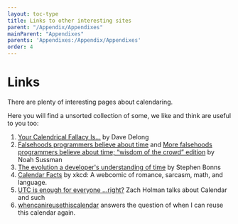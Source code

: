 ```yaml
---
layout: toc-type
title: Links to other interesting sites
parent: "/Appendix/Appendixes"
mainParent: "Appendixes"
parents: 'Appendixes:/Appendix/Appendixes'
order: 4
---
```


# Links

There are plenty of interesting pages about calendaring.

Here you will find a unsorted collection of some, we like and think are useful to you too:

1. [Your Calendrical Fallacy Is...](http://yourcalendricalfallacyis.com/) by Dave Delong
2. [Falsehoods programmers believe about time](http://infiniteundo.com/post/25326999628/falsehoods-programmers-believe-about-time) and [More falsehoods programmers believe about time; “wisdom of the crowd” edition](http://infiniteundo.com/post/25509354022/more-falsehoods-programmers-believe-about-time) by Noah Sussman
3. [The evolution a developer's understanding of time](https://twitter.com/stephenbinns/status/842330300000665601) by Stephen Bonns
4. [Calendar Facts](https://xkcd.com/1930/) by xkcd: A webcomic of romance, sarcasm, math, and language.
5. [UTC is enough for everyone ...right?](https://zachholman.com/talk/utc-is-enough-for-everyone-right) Zach Holman talks about   Calendar and such 
6. [whencanireusethiscalendar](https://www.whencanireusethiscalendar.com/) answers the question of when I can reuse this calendar again.